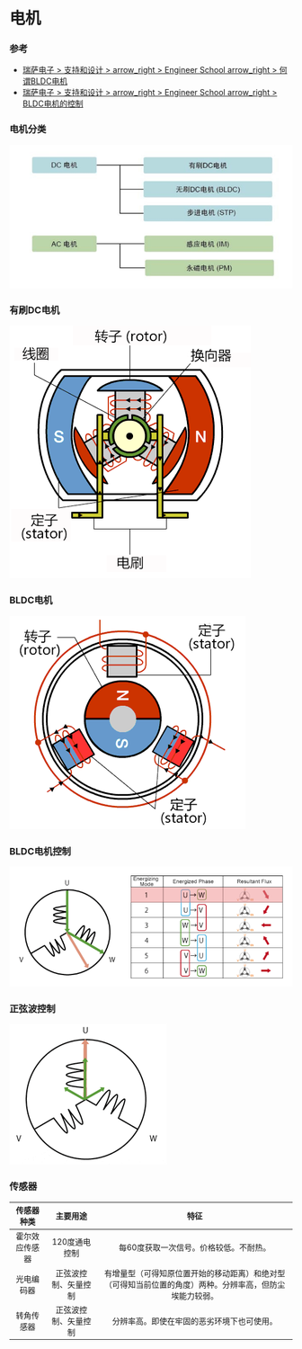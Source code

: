 # 电机

### 参考

- [瑞萨电子 > 支持和设计 > arrow_right > Engineer School arrow_right > 何谓BLDC电机](https://www.renesas.cn/cn/zh/support/engineer-school/brushless-dc-motor-01-overview?__utma=65695400.793764067.1623331144.1623331591.1623331591.1&__utmb=65695400.0.10.1623331591&__utmc=65695400&__utmx=-&__utmz=65695400.1623331591.1.1.utmcsr=(direct)%7Cutmccn=(direct)%7Cutmcmd=(none)&__utmv=-&__utmk=188466671?__utma=65695400.793764067.1623331144.1623331591.1623331591.1&__utmb=65695400.0.10.1623331591&__utmc=65695400&__utmx=-&__utmz=65695400.1623331591.1.1.utmcsr=(direct)%7Cutmccn=(direct)%7Cutmcmd=(none)&__utmv=-&__utmk=188466671)
- [瑞萨电子 > 支持和设计 > arrow_right > Engineer School arrow_right > BLDC电机的控制](https://www.renesas.cn/cn/zh/support/engineer-school/brushless-dc-motor-02-inverter-pmw)

### 电机分类

![./asset/motor_list.jpg](./asset/motor_list.jpg)

### 有刷DC电机

![./asset/dc_motor.gif](./asset/dc_motor.gif)

### BLDC电机

![./asset/bldc_motor.gif](./asset/bldc_motor.gif)

### BLDC电机控制

![./asset/bldc_motor_control.gif](./asset/bldc_motor_control.gif)

### 正弦波控制

![./asset/bldc_motor_sin.gif](./asset/bldc_motor_sin.gif)

### 传感器

| 传感器种类 | 主要用途 | 特征 |
|:---:|:---:|:---:|
| 霍尔效应传感器 | 120度通电控制 | 每60度获取一次信号。价格较低。不耐热。 |
| 光电编码器 | 正弦波控制、矢量控制 | 有增量型（可得知原位置开始的移动距离）和绝对型（可得知当前位置的角度）两种。分辨率高，但防尘埃能力较弱。 |
| 转角传感器 | 正弦波控制、矢量控制 | 分辨率高。即使在牢固的恶劣环境下也可使用。 |